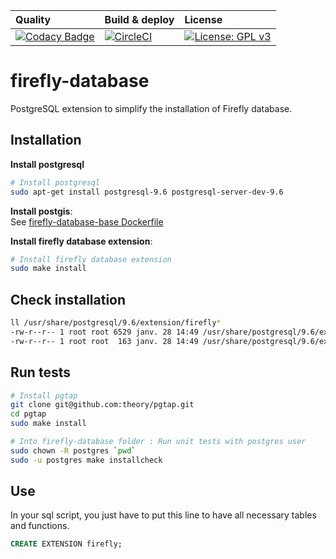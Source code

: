 | Quality | Build & deploy | License |
| :------ | :------------- | :------ |
| [![Codacy Badge](https://api.codacy.com/project/badge/Grade/1aca67fa542644be89da1351fc625f57)](https://www.codacy.com/app/celiangarcia/firefly-database?utm_source=github.com&amp;utm_medium=referral&amp;utm_content=celian-garcia/firefly-database&amp;utm_campaign=Badge_Grade) | [![CircleCI](https://circleci.com/gh/celian-garcia/firefly-database.svg?style=shield)](https://circleci.com/gh/celian-garcia/firefly-database) | [![License: GPL v3](https://img.shields.io/badge/License-GPL%20v3-blue.svg)](https://www.gnu.org/licenses/gpl-3.0) |

# firefly-database
PostgreSQL extension to simplify the installation of Firefly database.

## Installation

**Install postgresql**
```bash
# Install postgresql
sudo apt-get install postgresql-9.6 postgresql-server-dev-9.6
```

**Install postgis**: <br>
See [firefly-database-base Dockerfile](https://github.com/celian-garcia/firefly-docker-bases/blob/master/firefly-database-base/0.1/Dockerfile)

**Install firefly database extension**:
```bash
# Install firefly database extension
sudo make install
```

## Check installation

```bash
ll /usr/share/postgresql/9.6/extension/firefly*
-rw-r--r-- 1 root root 6529 janv. 28 14:49 /usr/share/postgresql/9.6/extension/firefly--0.0.1.sql
-rw-r--r-- 1 root root  163 janv. 28 14:49 /usr/share/postgresql/9.6/extension/firefly.control
```

## Run tests
```bash
# Install pgtap
git clone git@github.com:theory/pgtap.git
cd pgtap
sudo make install

# Into firefly-database folder : Run unit tests with postgres user
sudo chown -R postgres `pwd`
sudo -u postgres make installcheck  
```

## Use
In your sql script, you just have to put this line to have all necessary tables and functions.

```sql
CREATE EXTENSION firefly;
```
